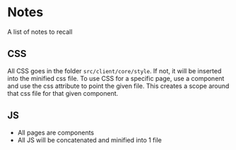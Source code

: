 # Notes

A list of notes to recall

## CSS

All CSS goes in the folder `src/client/core/style`. If not, it will be inserted
into the minified css file. To use CSS for a specific page, use a component and
use the css attribute to point the given file. This creates a scope around that
css file for that given component.

## JS

- All pages are components
- All JS will be concatenated and minified into 1 file
